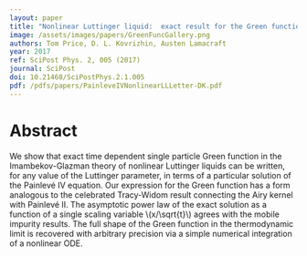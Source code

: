 ```yaml
---
layout: paper
title: "Nonlinear Luttinger liquid:  exact result for the Green function in terms of the fourth Painlevé transcendent"
image: /assets/images/papers/GreenFuncGallery.png
authors: Tom Price, D. L. Kovrizhin, Austen Lamacraft
year: 2017
ref: SciPost Phys. 2, 005 (2017)
journal: SciPost
doi: 10.21468/SciPostPhys.2.1.005
pdf: /pdfs/papers/PainleveIVNonlinearLLLetter-DK.pdf
---
```


# Abstract

We show that exact time dependent single particle Green function in the Imambekov-Glazman theory of nonlinear Luttinger liquids can be written, for any value of the Luttinger parameter, in terms of a particular solution of the Painlevé IV equation. Our expression for the Green function has a form analogous to the celebrated Tracy-Widom result connecting the Airy kernel with Painlevé II. The asymptotic power law of the exact solution as a function of a single scaling variable \\(x/\sqrt{t}\\)  agrees with the mobile impurity results. The full shape of the Green function in the thermodynamic limit is recovered with arbitrary precision via a simple numerical integration of a nonlinear ODE.

